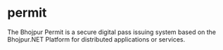 # permit
The Bhojpur Permit is a secure digital pass issuing system based on the Bhojpur.NET Platform for distributed applications or services.
